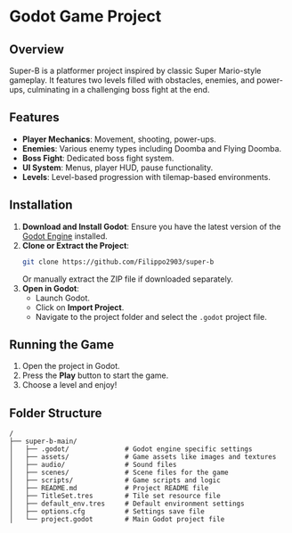 # Godot Game Project

## Overview

Super-B is a platformer project inspired by classic Super Mario-style gameplay. It features two levels filled with obstacles, enemies, and power-ups, culminating in a challenging boss fight at the end.
## Features

- **Player Mechanics**: Movement, shooting, power-ups.
- **Enemies**: Various enemy types including Doomba and Flying Doomba.
- **Boss Fight**: Dedicated boss fight system.
- **UI System**: Menus, player HUD, pause functionality.
- **Levels**: Level-based progression with tilemap-based environments.

## Installation

1. **Download and Install Godot**: Ensure you have the latest version of the [Godot Engine](https://godotengine.org/download) installed.
2. **Clone or Extract the Project**:
   ```sh
   git clone https://github.com/Filippo2903/super-b   
   ```
   Or manually extract the ZIP file if downloaded separately.
3. **Open in Godot**:
   - Launch Godot.
   - Click on **Import Project**.
   - Navigate to the project folder and select the `.godot` project file.

## Running the Game

1. Open the project in Godot.
2. Press the **Play** button to start the game.
3. Choose a level and enjoy!

## Folder Structure
```
/
├── super-b-main/
│   ├── .godot/              # Godot engine specific settings
│   ├── assets/              # Game assets like images and textures
│   ├── audio/               # Sound files
│   ├── scenes/              # Scene files for the game
│   ├── scripts/             # Game scripts and logic
│   ├── README.md            # Project README file
│   ├── TitleSet.tres        # Tile set resource file
│   ├── default_env.tres     # Default environment settings
│   ├── options.cfg          # Settings save file
│   └── project.godot        # Main Godot project file
```
